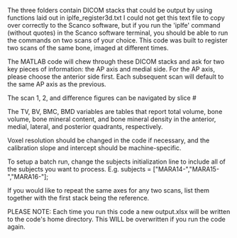 The three folders contain DICOM stacks that could be output by using
	functions laid out in iplfe_register3d.txt
	I could not get this text file to copy over correctly to the 
	Scanco software, but if you run the 'iplfe' command (without 
	quotes) in the Scanco software terminal, you should be able 
	to run the commands on two scans of your choice. This code
	was built to register two scans of the same bone, imaged
	at different times. 
	
The MATLAB code will chew through these DICOM stacks and ask for 
	two key pieces of information: the AP axis and medial side. 
	For the AP axis, please choose the anterior side first.
 	Each subsequent scan will default to the same AP axis as
	the previous.
	
The scan 1, 2, and difference figures can be navigated by slice #

The TV, BV, BMC, BMD variables are tables that report total volume,
	bone volume, bone mineral content, and bone mineral density in the 
	anterior, medial, lateral, and posterior quadrants, respectively.
	
Voxel resolution should be changed in the code if necessary, 
and the calibration slope and intercept should be machine-specific.

To setup a batch run, change the subjects initialization line to 
include all of the subjects you want to process.
E.g. subjects = ["MARA14-","MARA15-","MARA16-"];

If you would like to repeat the same axes for any two scans,
list them together with the first stack being the reference.

PLEASE NOTE: Each time you run this code a new output.xlsx will be
written to the code's home directory. This WILL be overwritten if 
you run the code again.
